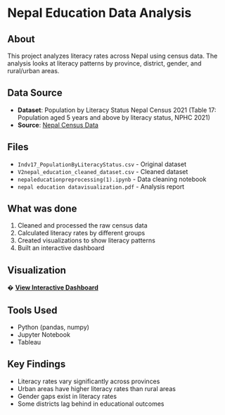 # Nepal Education Data Analysis

## About

This project analyzes literacy rates across Nepal using census data. The analysis looks at literacy patterns by province, district, gender, and rural/urban areas.

## Data Source

- **Dataset**: Population by Literacy Status Nepal Census 2021 (Table 17: Population aged 5 years and above by literacy status, NPHC 2021)
- **Source**: [Nepal Census Data](https://censusnepal.cbs.gov.np/results/downloads/census-dataset)

## Files

- `Indv17_PopulationByLiteracyStatus.csv` - Original dataset
- `V2nepal_education_cleaned_dataset.csv` - Cleaned dataset
- `nepaleducationpreprocessing(1).ipynb` - Data cleaning notebook
- `nepal education datavisualization.pdf` - Analysis report

## What was done

1. Cleaned and processed the raw census data
2. Calculated literacy rates by different groups
3. Created visualizations to show literacy patterns
4. Built an interactive dashboard

## Visualization

� **[View Interactive Dashboard](https://public.tableau.com/views/educationnepalvisualization/Dashboard1?:language=en-US&:sid=&:redirect=auth&:display_count=n&:origin=viz_share_link)**

## Tools Used

- Python (pandas, numpy)
- Jupyter Notebook
- Tableau

## Key Findings

- Literacy rates vary significantly across provinces
- Urban areas have higher literacy rates than rural areas
- Gender gaps exist in literacy rates
- Some districts lag behind in educational outcomes
